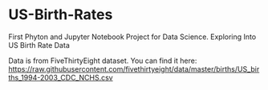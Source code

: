 # US-Birth-Rates
First Phyton and Jupyter Notebook Project for Data Science. Exploring Into US Birth Rate Data

Data is from FiveThirtyEight dataset. You can find it here: https://raw.githubusercontent.com/fivethirtyeight/data/master/births/US_births_1994-2003_CDC_NCHS.csv
